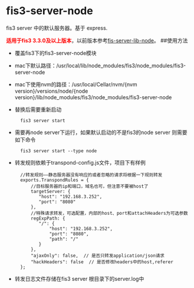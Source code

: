 # fis3-server-node

fis3 server 中的默认服务器。基于 express.


<strong style="color:red;">适用于fis3 3.3.0及以上版本</strong>，以前版本参考[fis-server-lib-node](https://github.com/xgfe/fis-server-lib-node)。
##使用方法
* 覆盖fis3下的fis3-server-node模块

* mac下默认路径：/usr/local/lib/node_modules/fis3/node_modules/fis3-server-node

* mac下使用nvm的路径：/usr/local/Cellar/nvm/{nvm version}/versions/node/{node version}/lib/node_modules/fis3/node_modules/fis3-server-node

* 替换后需要重新启动
		
		fis3 server start

* 需要再node server下运行，如果默认启动的不是fis3的node server 则需要如下命令

		fis3 server start --type node

* 转发规则依赖于transpond-config.js文件，项目下有样例

		//转发规则——静态服务器没有响应的或者忽略的请求将根据一下规则转发
		exports.TranspondRules = {
		    //目标服务器的ip和端口，域名也可，但注意不要被host了
		    targetServer: {
		       "host": "192.168.3.252",
		       "port": "8080"
		    },
		    //特殊请求转发，可选配置，内部的host、port和attachHeaders为可选参数
		    regExpPath: {
		       "/": {
		           "host": "192.168.3.252",
		           "port": "8080",
		           "path": "/"
		       }
		    },  
		    "ajaxOnly": false,  // 是否只转发application/json请求
		    "hackHeaders": false  // 是否修改headers中的host,referer
		};

* 转发日志文件存储在fis3 server 根目录下的server.log中